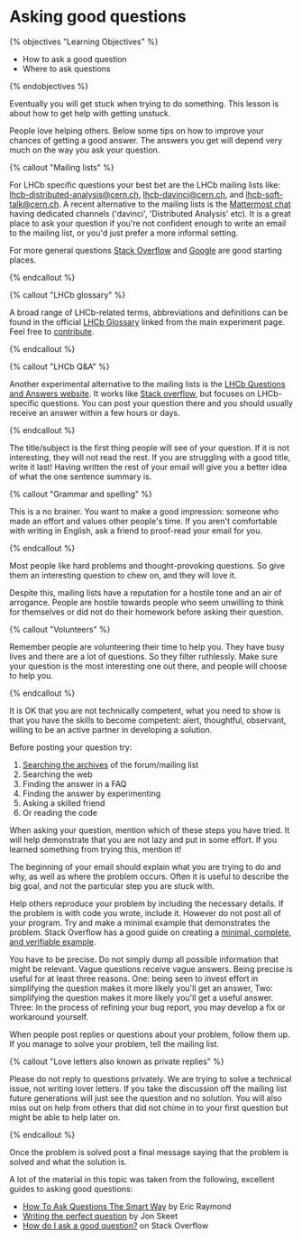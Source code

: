 # Asking good questions

{% objectives "Learning Objectives" %}

* How to ask a good question
* Where to ask questions

{% endobjectives %} 

Eventually you will get stuck when trying to do something.
This lesson is about how to get help with getting unstuck.

People love helping others. Below some tips on how to improve
your chances of getting a good answer. The answers you get
will depend very much on the way you ask your question.

{% callout "Mailing lists" %}

For LHCb specific questions your best bet are the LHCb mailing
lists like: 
[lhcb-distributed-analysis@cern.ch](mailto:lhcb-distributed-analysis@cern.ch),
[lhcb-davinci@cern.ch](mailto:lhcb-davinci@cern.ch),
and [lhcb-soft-talk@cern.ch](mailto:lhcb-soft-talk@cern.ch). 
A recent alternative to the mailing lists is the [Mattermost chat](https://mattermost.web.cern.ch/lhcb) having dedicated channels ('davinci', 'Distributed Analysis' etc). It is a great place to ask your question if you're not confident enough to write an email to the mailing list, or you'd just prefer a more informal setting. 

For more general questions [Stack Overflow](https://stackoverflow.com/) and
[Google](https://www.google.com) are good starting places.

{% endcallout %} 

{% callout "LHCb glossary" %}

A broad range of LHCb-related terms, abbreviations and definitions can be found in the official [LHCb Glossary](https://lhcb.github.io/glossary/) linked from the main experiment page.
Feel free to [contribute](https://github.com/lhcb/glossary).  

{% endcallout %} 

{% callout "LHCb Q&A" %}

Another experimental alternative to the mailing lists is the [LHCb Questions and 
Answers website](https://lhcbqa.web.cern.ch/lhcbqa/).
It works like [Stack overflow](https://stackoverflow.com/), but focuses on LHCb-specific questions.
You can post your question there and you should usually receive an answer within a few hours or days.

{% endcallout %} 

The title/subject is the first thing people will see of your
question. If it is not interesting, they will not read the rest.
If you are struggling with a good title, write it last! Having
written the rest of your email will give you a better idea of what
the one sentence summary is.

{% callout "Grammar and spelling" %}

This is a no brainer. You want to make a good impression:
someone who made an effort and values other people's time.
If you aren't comfortable with writing in English, ask a friend
to proof-read your email for you.

{% endcallout %} 

Most people like hard problems and thought-provoking questions. So
give them an interesting question to chew on, and they will love it.

Despite this, mailing lists have a reputation for a hostile tone and
an air of arrogance. People are hostile towards people who seem unwilling
to think for themselves or did not do their homework before asking their
question.

{% callout "Volunteers" %}

Remember people are volunteering their time to help you. They have busy
lives and there are a lot of questions. So they filter ruthlessly. Make
sure your question is the most interesting one out there, and people
will choose to help you.

{% endcallout %} 

It is OK that you are not technically competent, what you need to show is
that you have the skills to become competent: alert, thoughtful, observant,
willing to be an active partner in developing a solution.

Before posting your question try:

1. [Searching the archives](https://e-groups.cern.ch/e-groups/EgroupsSearchForm.do) of the forum/mailing list
2. Searching the web
3. Finding the answer in a FAQ
4. Finding the answer by experimenting
5. Asking a skilled friend
6. Or reading the code

When asking your question, mention which of these steps you have tried. It
will help demonstrate that you are not lazy and put in some effort. If you
learned something from trying this, mention it!

The beginning of your email should explain what you are trying to do and
why, as well as where the problem occurs. Often it is useful to describe
the big goal, and not the particular step you are stuck with.

Help others reproduce your problem by including the necessary details. If
the problem is with code you wrote, include it. However do not post all of your
program. Try and make a minimal example that demonstrates the problem. Stack
Overflow has a good guide on creating a [minimal, complete, and verifiable
example](https://stackoverflow.com/help/mcve).

You have to be precise. Do not simply dump all possible information that
might be relevant. Vague questions receive vague answers. Being precise is
useful for at least three reasons. One: being seen to invest effort in simplifying
the question makes it more likely you'll get an answer, Two: simplifying
the question makes it more likely you'll get a useful answer. Three: In
the process of refining your bug report, you may develop a fix or workaround yourself.

When people post replies or questions about your problem, follow them up. If
you manage to solve your problem, tell the mailing list.

{% callout "Love letters also known as private replies" %}

Please do not reply to questions privately. We are trying to solve a technical
issue, not writing lover letters. If you take the discussion
off the mailing list future generations will just see the question and no
solution. You will also miss out on help from others that did not chime
in to your first question but might be able to help later on.

{% endcallout %} 

Once the problem is solved post a final message saying that the problem is
solved and what the solution is.

A lot of the material in this topic was taken from the following, excellent
guides to asking good questions:

 * [How To Ask Questions The Smart Way](http://www.catb.org/esr/faqs/smart-questions.html) by
   Eric Raymond
 * [Writing the perfect question](https://codeblog.jonskeet.uk/2010/08/29/writing-the-perfect-question/)
   by Jon Skeet
 * [How do I ask a good question?](https://stackoverflow.com/help/how-to-ask) on Stack Overflow
